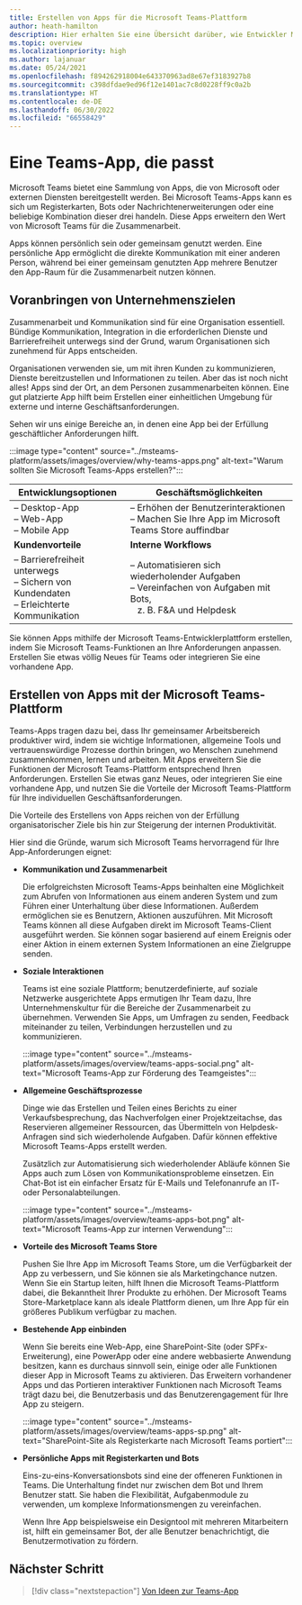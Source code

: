 ```yaml
---
title: Erstellen von Apps für die Microsoft Teams-Plattform
author: heath-hamilton
description: Hier erhalten Sie eine Übersicht darüber, wie Entwickler Microsoft Teams-Features mit benutzerdefinierten Apps erweitern können.
ms.topic: overview
ms.localizationpriority: high
ms.author: lajanuar
ms.date: 05/24/2021
ms.openlocfilehash: f894262918004e643370963ad8e67ef3183927b8
ms.sourcegitcommit: c398dfdae9ed96f12e1401ac7c8d0228ff9c0a2b
ms.translationtype: HT
ms.contentlocale: de-DE
ms.lasthandoff: 06/30/2022
ms.locfileid: "66558429"
---
```

# <a name="teams-app-that-fits"></a>Eine Teams-App, die passt

Microsoft Teams bietet eine Sammlung von Apps, die von Microsoft oder externen Diensten bereitgestellt werden. Bei Microsoft Teams-Apps kann es sich um Registerkarten, Bots oder Nachrichtenerweiterungen oder eine beliebige Kombination dieser drei handeln. Diese Apps erweitern den Wert von Microsoft Teams für die Zusammenarbeit.

Apps können persönlich sein oder gemeinsam genutzt werden. Eine persönliche App ermöglicht die direkte Kommunikation mit einer anderen Person, während bei einer gemeinsam genutzten App mehrere Benutzer den App-Raum für die Zusammenarbeit nutzen können.

## <a name="driving-organizational-goals"></a>Voranbringen von Unternehmenszielen

Zusammenarbeit und Kommunikation sind für eine Organisation essentiell. Bündige Kommunikation, Integration in die erforderlichen Dienste und Barrierefreiheit unterwegs sind der Grund, warum Organisationen sich zunehmend für Apps entscheiden.

Organisationen verwenden sie, um mit ihren Kunden zu kommunizieren, Dienste bereitzustellen und Informationen zu teilen. Aber das ist noch nicht alles! Apps sind der Ort, an dem Personen zusammenarbeiten können. Eine gut platzierte App hilft beim Erstellen einer einheitlichen Umgebung für externe und interne Geschäftsanforderungen.

Sehen wir uns einige Bereiche an, in denen eine App bei der Erfüllung geschäftlicher Anforderungen hilft.

:::image type="content" source="../msteams-platform/assets/images/overview/why-teams-apps.png" alt-text="Warum sollten Sie Microsoft Teams-Apps erstellen?":::

| **Entwicklungsoptionen** | **Geschäftsmöglichkeiten** |
| --- | --- |
| – Desktop-App <br> – Web-App <br> – Mobile App | – Erhöhen der Benutzerinteraktionen <br> – Machen Sie Ihre App im Microsoft Teams Store auffindbar |
| **Kundenvorteile** | **Interne Workflows** |
| – Barrierefreiheit unterwegs <br> – Sichern von Kundendaten <br> – Erleichterte Kommunikation | – Automatisieren sich wiederholender Aufgaben <br> – Vereinfachen von Aufgaben mit Bots, <br> &nbsp;&nbsp; z. B. F&A und Helpdesk |

Sie können Apps mithilfe der Microsoft Teams-Entwicklerplattform erstellen, indem Sie Microsoft Teams-Funktionen an Ihre Anforderungen anpassen. Erstellen Sie etwas völlig Neues für Teams oder integrieren Sie eine vorhandene App.

## <a name="build-apps-with-microsoft-teams-platform"></a>Erstellen von Apps mit der Microsoft Teams-Plattform

Teams-Apps tragen dazu bei, dass Ihr gemeinsamer Arbeitsbereich produktiver wird, indem sie wichtige Informationen, allgemeine Tools und vertrauenswürdige Prozesse dorthin bringen, wo Menschen zunehmend zusammenkommen, lernen und arbeiten. Mit Apps erweitern Sie die Funktionen der Microsoft Teams-Plattform entsprechend Ihren Anforderungen. Erstellen Sie etwas ganz Neues, oder integrieren Sie eine vorhandene App, und nutzen Sie die Vorteile der Microsoft Teams-Plattform für Ihre individuellen Geschäftsanforderungen.

Die Vorteile des Erstellens von Apps reichen von der Erfüllung organisatorischer Ziele bis hin zur Steigerung der internen Produktivität.

Hier sind die Gründe, warum sich Microsoft Teams hervorragend für Ihre App-Anforderungen eignet:

- **Kommunikation und Zusammenarbeit**

    Die erfolgreichsten Microsoft Teams-Apps beinhalten eine Möglichkeit zum Abrufen von Informationen aus einem anderen System und zum Führen einer Unterhaltung über diese Informationen. Außerdem ermöglichen sie es Benutzern, Aktionen auszuführen. Mit Microsoft Teams können all diese Aufgaben direkt im Microsoft Teams-Client ausgeführt werden. Sie können sogar basierend auf einem Ereignis oder einer Aktion in einem externen System Informationen an eine Zielgruppe senden.

- **Soziale Interaktionen**

    Teams ist eine soziale Plattform; benutzerdefinierte, auf soziale Netzwerke ausgerichtete Apps ermutigen Ihr Team dazu, Ihre Unternehmenskultur für die Bereiche der Zusammenarbeit zu übernehmen. Verwenden Sie Apps, um Umfragen zu senden, Feedback miteinander zu teilen, Verbindungen herzustellen und zu kommunizieren.

    :::image type="content" source="../msteams-platform/assets/images/overview/teams-apps-social.png" alt-text="Microsoft Teams-App zur Förderung des Teamgeistes":::

- **Allgemeine Geschäftsprozesse**

    Dinge wie das Erstellen und Teilen eines Berichts zu einer Verkaufsbesprechung, das Nachverfolgen einer Projektzeitachse, das Reservieren allgemeiner Ressourcen, das Übermitteln von Helpdesk-Anfragen sind sich wiederholende Aufgaben. Dafür können effektive Microsoft Teams-Apps erstellt werden.

    Zusätzlich zur Automatisierung sich wiederholender Abläufe können Sie Apps auch zum Lösen von Kommunikationsprobleme einsetzen. Ein Chat-Bot ist ein einfacher Ersatz für E-Mails und Telefonanrufe an IT- oder Personalabteilungen.

    :::image type="content" source="../msteams-platform/assets/images/overview/teams-apps-bot.png" alt-text="Microsoft Teams-App zur internen Verwendung":::

- **Vorteile des Microsoft Teams Store**

    Pushen Sie Ihre App im Microsoft Teams Store, um die Verfügbarkeit der App zu verbessern, und Sie können sie als Marketingchance nutzen. Wenn Sie ein Startup leiten, hilft Ihnen die Microsoft Teams-Plattform dabei, die Bekanntheit Ihrer Produkte zu erhöhen. Der Microsoft Teams Store-Marketplace kann als ideale Plattform dienen, um Ihre App für ein größeres Publikum verfügbar zu machen.

- **Bestehende App einbinden**

    Wenn Sie bereits eine Web-App, eine SharePoint-Site (oder SPFx-Erweiterung), eine PowerApp oder eine andere webbasierte Anwendung besitzen, kann es durchaus sinnvoll sein, einige oder alle Funktionen dieser App in Microsoft Teams zu aktivieren. Das Erweitern vorhandener Apps und das Portieren interaktiver Funktionen nach Microsoft Teams trägt dazu bei, die Benutzerbasis und das Benutzerengagement für Ihre App zu steigern.

    :::image type="content" source="../msteams-platform/assets/images/overview/teams-apps-sp.png" alt-text="SharePoint-Site als Registerkarte nach Microsoft Teams portiert":::

- **Persönliche Apps mit Registerkarten und Bots**

    Eins-zu-eins-Konversationsbots sind eine der offeneren Funktionen in Teams. Die Unterhaltung findet nur zwischen dem Bot und Ihrem Benutzer statt. Sie haben die Flexibilität, Aufgabenmodule zu verwenden, um komplexe Informationsmengen zu vereinfachen.

    Wenn Ihre App beispielsweise ein Designtool mit mehreren Mitarbeitern ist, hilft ein gemeinsamer Bot, der alle Benutzer benachrichtigt, die Benutzermotivation zu fördern.

## <a name="next-step"></a>Nächster Schritt

> [!div class="nextstepaction"]
> [Von Ideen zur Teams-App](overview-story.md)
